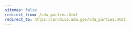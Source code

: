 ```yaml
---
sitemap: false 
redirect_from: /ada_parties.html 
redirect_to: https://archive.ada.gov/ada_parties.html 
---
```

